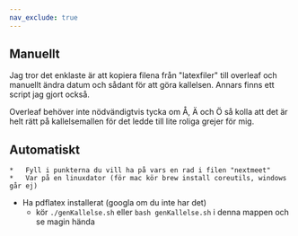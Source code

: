 ```yaml
---
nav_exclude: true
---
```


## Manuellt

Jag tror det enklaste är att kopiera filena från "latexfiler" till overleaf och manuellt ändra datum och sådant för att göra kallelsen. Annars finns ett script jag gjort också.

Overleaf behöver inte nödvändigtvis tycka om Å, Ä och Ö så kolla att det är helt rätt på kallelsemallen för det ledde till lite roliga grejer för mig.

## Automatiskt

    *   Fyll i punkterna du vill ha på vars en rad i filen "nextmeet"
    *   Var på en linuxdator (för mac kör brew install coreutils, windows går ej)
*   Ha pdflatex installerat (googla om du inte har det)
    *   kör `./genKallelse.sh` eller `bash genKallelse.sh` i denna mappen och se magin hända
